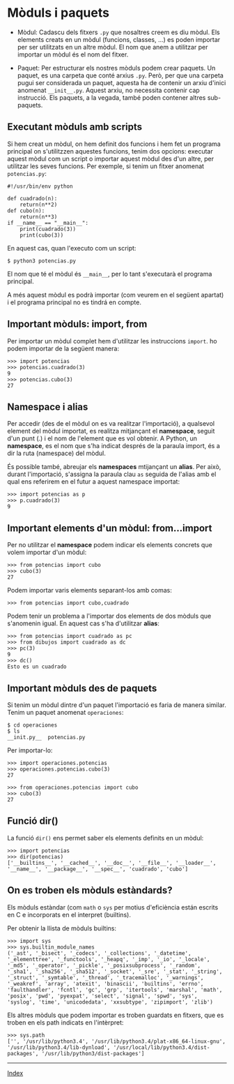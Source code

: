 # Mòduls i paquets

* Mòdul: Cadascu dels fitxers `.py` que nosaltres creem es diu mòdul. Els elements creats en un mòdul (funcions, classes, ...) es poden importar per ser utilitzats en un altre mòdul. El nom que anem a utilitzar per importar un mòdul és el nom del fitxer.

* Paquet: Per estructurar els nostres mòduls podem crear paquets. Un paquet, es una carpeta que conté arxius `.py`. Però, per que una carpeta pugui ser considerada un paquet, aquesta ha de contenir un arxiu d'inici anomenat `__init__.py`. Aquest arxiu, no necessita contenir cap instrucció. Els paquets, a la vegada, també poden contener altres sub-paquets.

## Executant mòduls amb scripts

Si hem creat un mòdul, on hem definit dos funcions i hem fet un programa principal on s'utilitzzen aquestes funcions, tenim dos opcions: executar aquest mòdul com un script o importar aquest mòdul des d'un altre, per utilitzar les seves funcions. Per exemple, si tenim un fitxer anomenat `potencias.py`:

	#!/usr/bin/env python	

	def cuadrado(n):
		return(n**2)
	def cubo(n):
		return(n**3)
	if __name__ == "__main__":
		print(cuadrado(3))
		print(cubo(3))

En aquest cas, quan l'executo com un script:

	$ python3 potencias.py

El nom que té el mòdul és `__main__`, per lo tant s'executarà el programa principal.

A més aquest mòdul es podrà importar (com veurem en el següent apartat) i el programa principal no es tindrá en compte.

## Important mòduls: import, from

Per importar un mòdul complet hem d'utilitzar les instruccions `import`. ho podem importar de la següent manera:

	>>> import potencias
	>>> potencias.cuadrado(3)
	9
	>>> potencias.cubo(3)
	27

## Namespace i alias

Per accedir (des de el mòdul on es va realitzar l'importació), a qualsevol element del mòdul importat, es realitza mitjançant el **namespace**, seguit d'un punt (.) i el nom de l'element que es vol obtenir. A Python, un **namespace**, es el nom que s'ha indicat després de la paraula import, és a dir la ruta (namespace) del mòdul.

És possible també, abreujar els **namespaces** mtijançant un **alias**. Per això, durant l'importació, s'assigna la paraula clau `as` seguida de l'alias amb el qual ens referirem en el futur a aquest namespace importat:

	>>> import potencias as p
	>>> p.cuadrado(3)
	9

## Important elements d'un mòdul: from...import

Per no utilitzar el **namespace** podem indicar els elements concrets que volem importar d'un mòdul:

	>>> from potencias import cubo
	>>> cubo(3)
	27

Podem importar varis elements separant-los amb comas:

	>>> from potencias import cubo,cuadrado

Podem tenir un problema a l'importar dos elements de dos mòduls que s'anomenin igual. En aquest cas s'ha d'utilitzar **alias**:

	>>> from potencias import cuadrado as pc
	>>> from dibujos import cuadrado as dc
	>>> pc(3)
	9
	>>> dc()
	Esto es un cuadrado

## Important mòduls des de paquets

Si tenim un mòdul dintre d'un paquet l'importació es faria de manera similar. Tenim un paquet anomenat `operaciones`:

	$ cd operaciones
	$ ls
	__init.py__  potencias.py

Per importar-lo:

	>>> import operaciones.potencias
	>>> operaciones.potencias.cubo(3)
	27

	>>> from operaciones.potencias import cubo
	>>> cubo(3)
	27

## Funció dir()

La funció `dir()` ens permet saber els elements definits en un mòdul:

	>>> import potencias
	>>> dir(potencias)
	['__builtins__', '__cached__', '__doc__', '__file__', '__loader__', '__name__', '__package__', '__spec__', 'cuadrado', 'cubo']


## On es troben els mòduls estàndards?
	
Els  mòduls estàndar (com `math` o `sys` per motius d'eficiència están escrits en C e incorporats en el interpret (builtins).

Per obtenir la llista de mòduls builtins:

	>>> import sys
	>>> sys.builtin_module_names
	('_ast', '_bisect', '_codecs', '_collections', '_datetime', '_elementtree', '_functools', '_heapq', '_imp', '_io', '_locale', '_md5', '_operator', '_pickle', '_posixsubprocess', '_random', '_sha1', '_sha256', '_sha512', '_socket', '_sre', '_stat', '_string', '_struct', '_symtable', '_thread', '_tracemalloc', '_warnings', '_weakref', 'array', 'atexit', 'binascii', 'builtins', 'errno', 'faulthandler', 'fcntl', 'gc', 'grp', 'itertools', 'marshal', 'math', 'posix', 'pwd', 'pyexpat', 'select', 'signal', 'spwd', 'sys', 'syslog', 'time', 'unicodedata', 'xxsubtype', 'zipimport', 'zlib')

Els altres mòduls que podem importar es troben guardats en fitxers, que es troben en els path indicats en l'intèrpret:

	>>> sys.path
	['', '/usr/lib/python3.4', '/usr/lib/python3.4/plat-x86_64-linux-gnu', '/usr/lib/python3.4/lib-dynload', '/usr/local/lib/python3.4/dist-packages', '/usr/lib/python3/dist-packages']


***
[Index](../../../README.md)
